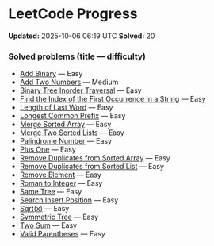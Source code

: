 # LeetCode Progress

**Updated:** 2025-10-06 06:19 UTC
**Solved:** 20

### Solved problems (title — difficulty)

- [Add Binary](https://leetcode.com/problems/add-binary/) — Easy
- [Add Two Numbers](https://leetcode.com/problems/add-two-numbers/) — Medium
- [Binary Tree Inorder Traversal](https://leetcode.com/problems/binary-tree-inorder-traversal/) — Easy
- [Find the Index of the First Occurrence in a String](https://leetcode.com/problems/find-the-index-of-the-first-occurrence-in-a-string/) — Easy
- [Length of Last Word](https://leetcode.com/problems/length-of-last-word/) — Easy
- [Longest Common Prefix](https://leetcode.com/problems/longest-common-prefix/) — Easy
- [Merge Sorted Array](https://leetcode.com/problems/merge-sorted-array/) — Easy
- [Merge Two Sorted Lists](https://leetcode.com/problems/merge-two-sorted-lists/) — Easy
- [Palindrome Number](https://leetcode.com/problems/palindrome-number/) — Easy
- [Plus One](https://leetcode.com/problems/plus-one/) — Easy
- [Remove Duplicates from Sorted Array](https://leetcode.com/problems/remove-duplicates-from-sorted-array/) — Easy
- [Remove Duplicates from Sorted List](https://leetcode.com/problems/remove-duplicates-from-sorted-list/) — Easy
- [Remove Element](https://leetcode.com/problems/remove-element/) — Easy
- [Roman to Integer](https://leetcode.com/problems/roman-to-integer/) — Easy
- [Same Tree](https://leetcode.com/problems/same-tree/) — Easy
- [Search Insert Position](https://leetcode.com/problems/search-insert-position/) — Easy
- [Sqrt(x)](https://leetcode.com/problems/sqrtx/) — Easy
- [Symmetric Tree](https://leetcode.com/problems/symmetric-tree/) — Easy
- [Two Sum](https://leetcode.com/problems/two-sum/) — Easy
- [Valid Parentheses](https://leetcode.com/problems/valid-parentheses/) — Easy
